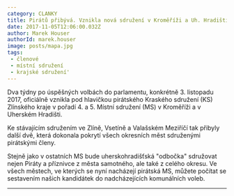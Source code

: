 ```yaml
---
category: CLANKY
title: Pirátů přibývá. Vznikla nová sdružení v Kroměříži a Uh. Hradišti
date: 2017-11-05T12:06:00.032Z
author: Marek Houser
authorId: marek.houser
image: posts/mapa.jpg
tags: 
 - členové 
 - místní sdružení 
 - krajské sdružení'
---
```

Dva týdny po úspěšných volbách do parlamentu, konkrétně 3. listopadu 2017, oficiálně vznikla pod hlavičkou pirátského Kraského sdružení (KS) Zlínského kraje v pořadí 4. a 5. Místní sdružení (MS) v Kroměříži a v Uherském Hradišti.

Ke stávajícím sdružením ve Zlíně, Vsetíně a Valašském Meziříčí tak přibyly další dvě, která dokonala pokrytí všech okresních měst sdruženými pirátskými členy.

Stejně jako v ostatních MS bude uherskohradišťská "odbočka" sdružovat nejen Piráty a příznivce z města samotného, ale také z celého okresu. Ve všech městech, ve kterých se nyní nacházejí pirátská MS, můžete počítat se sestavením našich kandidátek do nadcházejících komunálních voleb.

- - -
